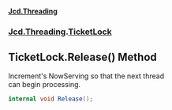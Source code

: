 #### [Jcd.Threading](index.md 'index')
### [Jcd.Threading](Jcd.Threading.md 'Jcd.Threading').[TicketLock](TicketLock.md 'Jcd.Threading.TicketLock')

## TicketLock.Release() Method

Increment's NowServing so that the next thread  
can begin processing.

```csharp
internal void Release();
```